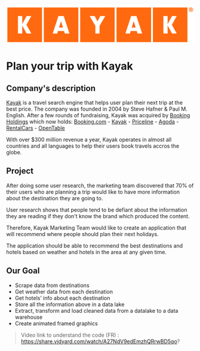 <p align="center">
  <img src='kayak-logo.png'>
</p>

# Plan your trip with Kayak

## Company's description

<a href="https://www.kayak.com" target="_blank">Kayak</a> is a travel search engine that helps user plan their next trip at the best price.
The company was founded in 2004 by Steve Hafner & Paul M. English. After a few rounds of fundraising, Kayak was acquired by <a href="https://www.bookingholdings.com/" target="_blank">Booking Holdings</a> which now holds:
<a href="https://booking.com/" target="_blank">Booking.com</a> - <a href="https://kayak.com/" target="_blank">Kayak</a> - <a href="https://www.priceline.com/" target="_blank">Priceline</a> - <a href="https://www.agoda.com/" target="_blank">Agoda</a> - <a href="https://Rentalcars.com/" target="_blank">RentalCars</a> - <a href="https://www.opentable.com/" target="_blank">OpenTable</a>


With over $300 million revenue a year, Kayak operates in almost all countries and all languages to help their users book travels accros the globe.


## Project

After doing some user research, the marketing team discovered that 70% of their users who are planning a trip would like to have more information about the destination they are going to.

User research shows that people tend to be defiant about the information they are reading if they don't know the brand which produced the content.

Therefore, Kayak Marketing Team would like to create an application that will recommend where people should plan their next holidays.

The application should be able to recommend the best destinations and hotels based on weather and hotels in the area at any given time.


## Our Goal

* Scrape data from destinations
* Get weather data from each destination
* Get hotels’ info about each destination
* Store all the information above in a data lake
* Extract, transform and load cleaned data from a datalake to a data warehouse
* Create animated framed graphics

> Video link to understand the code (FR) :  https://share.vidyard.com/watch/A27NdV9edEmzhQRrwBD5qo?